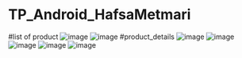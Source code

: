 # TP_Android_HafsaMetmari

#list of product
![image](https://github.com/user-attachments/assets/291c4e5b-1919-490a-80c5-28f1e732198c)
![image](https://github.com/user-attachments/assets/1a71d37f-6079-4f8c-aa17-f6175d419121)
#product_details
![image](https://github.com/user-attachments/assets/36b2f39d-f716-44e0-8be7-1ec412f3ce99)
![image](https://github.com/user-attachments/assets/85b8ad08-4851-47cb-84e5-876ea5cf6138)
![image](https://github.com/user-attachments/assets/e68a123c-a7f8-4a8c-a3a5-4c19d488756d)
![image](https://github.com/user-attachments/assets/bc2d4d25-b8b3-4d9a-9ba5-5df10e0cab63)
![image](https://github.com/user-attachments/assets/7de44235-301a-4fed-9a4b-e25ba8739bbe)




